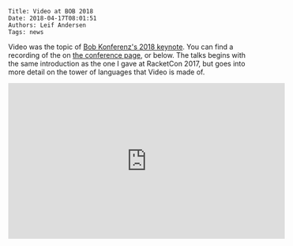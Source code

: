    Title: Video at BOB 2018
    Date: 2018-04-17T08:01:51
    Authors: Leif Andersen
    Tags: news

Video was the topic of [Bob Konferenz's 2018 keynote][bob2018]. You can find a recording of the on [the conference page][bobtalk], or below. The talks begins with the same introduction as the one I gave at RacketCon 2017, but goes into more detail on the tower of languages that Video is made of.

<iframe width="560" height="315" src="https://www.youtube-nocookie.com/embed/C_aVkKZxj3o" frameborder="0" allow="autoplay; encrypted-media" allowfullscreen></iframe>

[bob2018]: http://bobkonf.de/2018/en/
[bobtalk]: http://bobkonf.de/2018/andersen.html
